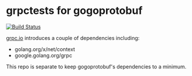 # grpctests for gogoprotobuf

[![Build Status](https://drone.io/github.com/gogo/grpctests/status.png)](https://drone.io/github.com/gogo/grpctests/latest)

[grpc.io](http://www.grpc.io/) introduces a couple of dependencies including:

  - golang.org/x/net/context
  - google.golang.org/grpc

This repo is separate to keep gogoprotobuf's dependencies to a minimum.


